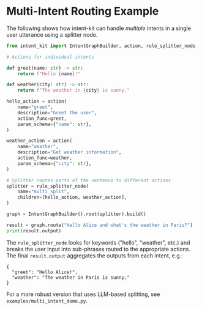 # Multi-Intent Routing Example

The following shows how intent-kit can handle _multiple_ intents in a single user utterance using a splitter node.

```python
from intent_kit import IntentGraphBuilder, action, rule_splitter_node

# Actions for individual intents

def greet(name: str) -> str:
    return f"Hello {name}!"

def weather(city: str) -> str:
    return f"The weather in {city} is sunny."

hello_action = action(
    name="greet",
    description="Greet the user",
    action_func=greet,
    param_schema={"name": str},
)

weather_action = action(
    name="weather",
    description="Get weather information",
    action_func=weather,
    param_schema={"city": str},
)

# Splitter routes parts of the sentence to different actions
splitter = rule_splitter_node(
    name="multi_split",
    children=[hello_action, weather_action],
)

graph = IntentGraphBuilder().root(splitter).build()

result = graph.route("Hello Alice and what's the weather in Paris?")
print(result.output)
```

The `rule_splitter_node` looks for keywords ("hello", "weather", etc.) and breaks the user input into sub-phrases routed to the appropriate actions. The final `result.output` aggregates the outputs from each intent, e.g.:

```
{
  "greet": "Hello Alice!",
  "weather": "The weather in Paris is sunny."
}
```

For a more robust version that uses LLM-based splitting, see `examples/multi_intent_demo.py`.
